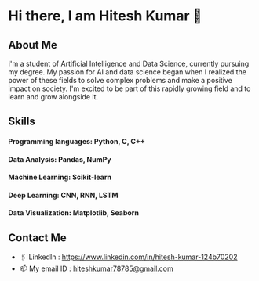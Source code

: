 # Hi there, I am Hitesh Kumar 👋 
## About Me <br>
I'm a student of Artificial Intelligence and Data Science, currently pursuing my degree. My passion for AI and data science began when I realized the power of these fields to solve complex problems and make a positive impact on society. I'm excited to be part of this rapidly growing field and to learn and grow alongside it.
## Skills
#### Programming languages: Python, C, C++
#### Data Analysis: Pandas, NumPy
#### Machine Learning: Scikit-learn
#### Deep Learning: CNN, RNN, LSTM
#### Data Visualization: Matplotlib, Seaborn
## Contact Me
- 🖇️ LinkedIn : https://www.linkedin.com/in/hitesh-kumar-124b70202
- 📫 My email ID : hiteshkumar78785@gmail.com

<!---
Hitesh1-AI/Hitesh1-AI is a ✨ special ✨ repository because its `README.md` (this file) appears on your GitHub profile.
You can click the Preview link to take a look at your changes.
--->

